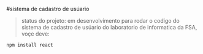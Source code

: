 #sistema de cadastro de usúario
> status do projeto: em desenvolvimento
para rodar o codigo do sistema de cadastro de usúario do laboratorio de informatica da FSA, voçe deve:

```
npm install react
```
